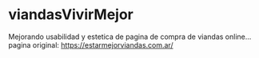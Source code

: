 # viandasVivirMejor
Mejorando usabilidad y estetica de pagina de compra de viandas online... pagina original: https://estarmejorviandas.com.ar/
